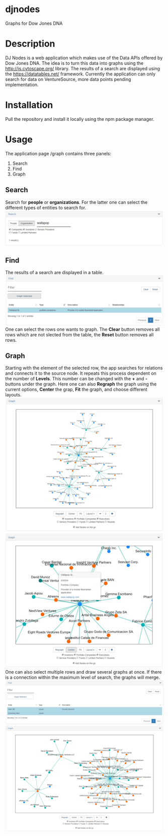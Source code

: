# djnodes
Graphs for Dow Jones DNA

# Description
DJ Nodes is a web application which makes use of the Data APIs offered by Dow Jones DNA. The idea is to turn this data into graphs using the http://js.cytoscape.org/ library. The results of a search are displayed using the https://datatables.net/ framework. Currently the application can only search for data on VentureSource, more data points pending implementation.

# Installation
Pull the repository and install it locally using the npm package manager.

# Usage
The application page /graph contains three panels:
1. Search
2. Find
3. Graph

## Search
Search for **people** or **organizations**. For the latter one can select the different types of entities to search for.
![Search](/public/images/search.jpg)

## Find
The results of a search are displayed in a table.
![Find](/public/images/find.jpg)
One can select the rows one wants to graph. The **Clear** button removes all rows which are not slected from the table, the **Reset** button removes all rows.

## Graph
Starting with the element of the selected row, the app searches for relations and connects it to the source node. It repeats this process dependent on the number of **Levels**. This number can be changed with the **+** and **-** buttons under the graph. Here one can also **Regraph** the graph using the current options, **Center** the grap, **Fit** the graph, and choose different layouts.
![Graph](/public/images/graph.jpg)
![Graph](/public/images/graph2.jpg)
One can also select multiple rows and draw several graphs at once. If there is a connection within the maximum level of search, the graphs will merge.
![Graph](/public/images/find-multiple.jpg)
![Graph](/public/images/graph-multiple.jpg)

 
